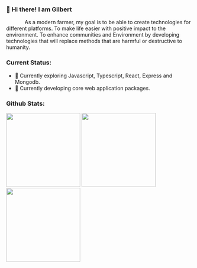 <div style="display:flex; flex-direction: row;">
    <div>
        <h3>👋 Hi there! I am Gilbert</h3>
        <p style="text-indent: 50px;">
            As a modern farmer, my goal is to be able to create technologies for different platforms.
            To make life easier with positive impact to the environment. To enhance communities and Environment
            by developing technologies that will replace methods that are harmful or destructive to humanity.
        </p>
        <div>
            <h3>Current Status:</h3>
            <ul>
                <li>🔭 Currently exploring Javascript, Typescript, React, Express and Mongodb. 
                </li>
                <li>🌱 Currently developing core web application packages. </li>
            </ul>
        </div>
        <div>
            <h3>Github Stats:</h3>
            <!--img width="663"  src="https://activity-graph.herokuapp.com/graph?username=gilbertgit95" />
            <br /-->
            <img height="200" src="https://github-readme-stats.vercel.app/api/top-langs?username=gilbertgit95&layout=compact&theme=transparent" />
            <img height="200" src="https://github-readme-stats.vercel.app/api?username=gilbertgit95&theme=transparent&show_icons=true" />
            <br />
            <img height="200"  src="https://github-readme-streak-stats.herokuapp.com/?user=gilbertgit95&theme=transparent" />
        </div>
    </div>
</div>
